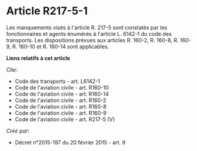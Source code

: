 # Article R217-5-1

Les manquements visés à l'article R. 217-5 sont constatés par les fonctionnaires et agents énumérés à l'article L. 6142-1 du
code des transports. Les dispositions prévues aux articles R. 160-2, R. 160-8, R. 160-9, R. 160-10 et R. 160-14 sont
applicables.

**Liens relatifs à cet article**

_Cite_:

  - Code des transports - art. L6142-1
  - Code de l'aviation civile - art. R160-10
  - Code de l'aviation civile - art. R160-14
  - Code de l'aviation civile - art. R160-2
  - Code de l'aviation civile - art. R160-8
  - Code de l'aviation civile - art. R160-9
  - Code de l'aviation civile - art. R217-5 (V)

_Créé par_:

  - Décret n°2015-197 du 20 février 2015 - art. 9
